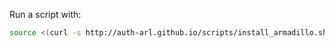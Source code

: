 Run a script with:

```bash
source <(curl -s http://auth-arl.github.io/scripts/install_armadillo.sh)
```
